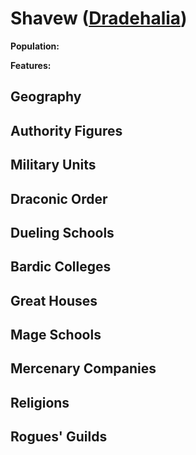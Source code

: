 # Shavew ([Dradehalia](../Nations/Dradehalia.md))
**Population:** 

**Features:** 

## Geography

## Authority Figures

## Military Units

## Draconic Order

## Dueling Schools

## Bardic Colleges

## Great Houses

## Mage Schools

## Mercenary Companies

## Religions

## Rogues' Guilds
